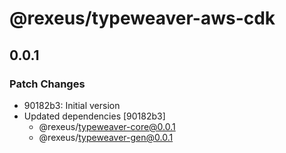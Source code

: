 # @rexeus/typeweaver-aws-cdk

## 0.0.1

### Patch Changes

- 90182b3: Initial version
- Updated dependencies [90182b3]
  - @rexeus/typeweaver-core@0.0.1
  - @rexeus/typeweaver-gen@0.0.1
